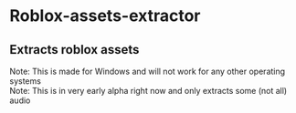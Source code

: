 # Roblox-assets-extractor
## Extracts roblox assets
Note: This is made for Windows and will not work for any other operating systems <br>
Note: This is in very early alpha right now and only extracts some (not all) audio

